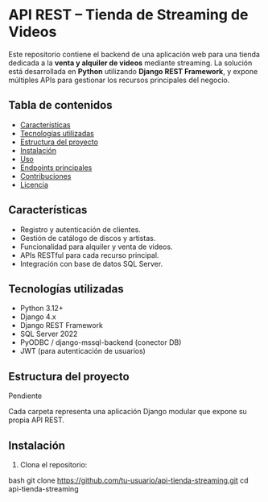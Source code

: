 # API REST – Tienda de Streaming de Videos

Este repositorio contiene el backend de una aplicación web para una tienda dedicada a la **venta y alquiler de videos** mediante streaming. La solución está desarrollada en **Python** utilizando **Django REST Framework**, y expone múltiples APIs para gestionar los recursos principales del negocio.

## Tabla de contenidos

- [Características](#características)
- [Tecnologías utilizadas](#tecnologías-utilizadas)
- [Estructura del proyecto](#estructura-del-proyecto)
- [Instalación](#instalación)
- [Uso](#uso)
- [Endpoints principales](#endpoints-principales)
- [Contribuciones](#contribuciones)
- [Licencia](#licencia)

## Características

- Registro y autenticación de clientes.
- Gestión de catálogo de discos y artistas.
- Funcionalidad para alquiler y venta de videos.
- APIs RESTful para cada recurso principal.
- Integración con base de datos SQL Server.

## Tecnologías utilizadas

- Python 3.12+
- Django 4.x
- Django REST Framework
- SQL Server 2022
- PyODBC / django-mssql-backend (conector DB)
- JWT (para autenticación de usuarios)

## Estructura del proyecto

Pendiente


Cada carpeta representa una aplicación Django modular que expone su propia API REST.

## Instalación

1. Clona el repositorio:

bash
git clone https://github.com/tu-usuario/api-tienda-streaming.git
cd api-tienda-streaming
